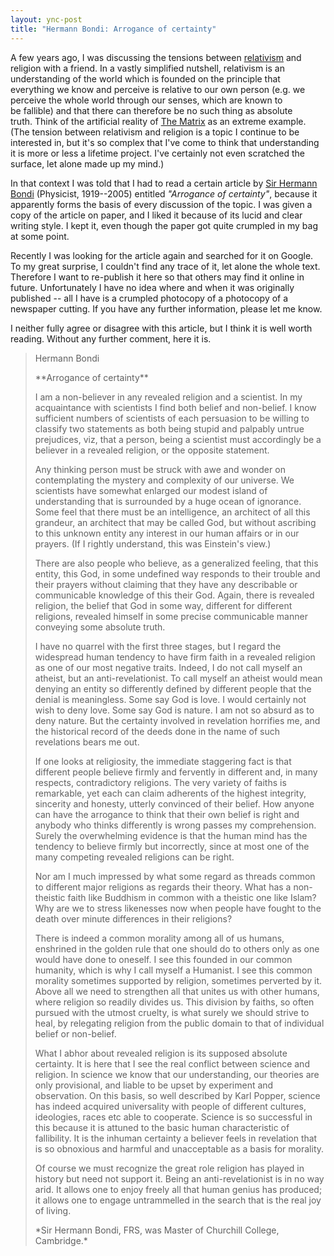 ```yaml
---
layout: ync-post
title: "Hermann Bondi: Arrogance of certainty"
---
```


A few years ago, I was discussing the tensions between
[relativism](http://en.wikipedia.org/wiki/Relativism) and religion with a friend. In a vastly
simplified nutshell, relativism is an understanding of the world which is founded on the principle
that everything we know and perceive is relative to our own person (e.g. we perceive the whole world
through our senses, which are known to be fallible) and that there can therefore be no such thing
as absolute truth. Think of the artificial reality of
[The Matrix](http://www.imdb.com/title/tt0133093/) as an extreme example. (The tension between
relativism and religion is a topic I continue to be interested in, but it's so complex that I've
come to think that understanding it is more or less a lifetime project. I've certainly not even
scratched the surface, let alone made up my
mind.)

In that context I was told that I had to read a certain article by
[Sir Hermann Bondi](http://en.wikipedia.org/wiki/Herman_Bondi) (Physicist, 1919--2005) entitled
*"Arrogance of certainty"*, because it apparently forms the basis of every discussion of the topic.
I was given a copy of the article on paper, and I liked it because of its lucid and clear writing
style. I kept it, even though the paper got quite crumpled in my bag at some
point.

Recently I was looking for the article again and searched for it on Google. To my
great surprise, I couldn't find any trace of it, let alone the whole text. Therefore I want to
re-publish it here so that others may find it online in future. Unfortunately I have no idea where
and when it was originally published -- all I have is a crumpled photocopy of a photocopy of a
newspaper cutting. If you have any further information, please let me
know.

I neither fully agree or disagree with this article, but I think it is well worth
reading. Without any further comment, here it is.

<blockquote><p>Hermann Bondi</p>
<p>**Arrogance of certainty**</p>
<p>I am a non-believer in any revealed religion and a scientist. In my acquaintance
with scientists I find both belief and non-belief. I know sufficient numbers of scientists of each
persuasion to be willing to classify two statements as both being stupid and palpably untrue
prejudices, viz, that a person, being a scientist must accordingly be a believer in a revealed
religion, or the opposite
statement.</p>
<p>Any thinking person must be struck with awe and wonder on contemplating the
mystery and complexity of our universe. We scientists have somewhat enlarged our modest island of
understanding that is surrounded by a huge ocean of ignorance. Some feel that there must be an
intelligence, an architect of all this grandeur, an architect that may be called God, but without
ascribing to this unknown entity any interest in our human affairs or in our prayers. (If I rightly
understand, this was Einstein's
view.)</p>
<p>There are also people who believe, as a generalized feeling, that this entity, this
God, in some undefined way responds to their trouble and their prayers without claiming that they
have any describable or communicable knowledge of this their God. Again, there is revealed religion,
the belief that God in some way, different for different religions, revealed himself in some precise
communicable manner conveying some absolute
truth.</p>
<p>I have no quarrel with the first three stages, but I regard the widespread human
tendency to have firm faith in a revealed religion as one of our most negative traits. Indeed, I do
not call myself an atheist, but an anti-revelationist. To call myself an atheist would mean denying
an entity so differently defined by different people that the denial is meaningless. Some say God is
love. I would certainly not wish to deny love. Some say God is nature. I am not so absurd as to deny
nature. But the certainty involved in revelation horrifies me, and the historical record of the
deeds done in the name of such revelations bears me
out.</p>
<p>If one looks at religiosity, the immediate staggering fact is that different people
believe firmly and fervently in different and, in many respects, contradictory religions. The very
variety of faiths is remarkable, yet each can claim adherents of the highest integrity, sincerity
and honesty, utterly convinced of their belief. How anyone can have the arrogance to think that
their own belief is right and anybody who thinks differently is wrong passes my comprehension.
Surely the overwhelming evidence is that the human mind has the tendency to believe firmly but
incorrectly, since at most one of the many competing revealed religions can be
right.</p>
<p>Nor am I much impressed by what some regard as threads common to different major
religions as regards their theory. What has a non-theistic faith like Buddhism in common with a
theistic one like Islam? Why are we to stress likenesses now when people have fought to the death
over minute differences in their
religions?</p>
<p>There is indeed a common morality among all of us humans, enshrined in the golden
rule that one should do to others only as one would have done to oneself. I see this founded in our
common humanity, which is why I call myself a Humanist. I see this common morality sometimes
supported by religion, sometimes perverted by it. Above all we need to strengthen all that unites us
with other humans, where religion so readily divides us. This division by faiths, so often pursued
with the utmost cruelty, is what surely we should strive to heal, by relegating religion from the
public domain to that of individual belief or
non-belief.</p>
<p>What I abhor about revealed religion is its supposed absolute certainty. It is
here that I see the real conflict between science and religion. In science we know that our
understanding, our theories are only provisional, and liable to be upset by experiment and
observation. On this basis, so well described by Karl Popper, science has indeed acquired
universality with people of different cultures, ideologies, races etc able to cooperate. Science is
so successful in this because it is attuned to the basic human characteristic of fallibility. It is
the inhuman certainty a believer feels in revelation that is so obnoxious and harmful and
unacceptable as a basis for
morality.</p>
<p>Of course we must recognize the great role religion has played in history but need
not support it. Being an anti-revelationist is in no way arid. It allows one to enjoy freely all
that human genius has produced; it allows one to engage untrammelled in the search that is the real
joy of
living.</p>
<p>*Sir Hermann Bondi, FRS, was Master of Churchill College,
Cambridge.*</p></blockquote>
